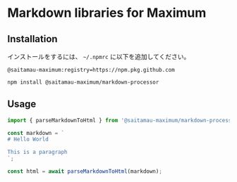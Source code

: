 # Markdown libraries for Maximum

## Installation

インストールをするには、 `~/.npmrc` に以下を追加してください。

```txx
@saitamau-maximum:registry=https://npm.pkg.github.com
```

```bash
npm install @saitamau-maximum/markdown-processor
```


## Usage

```javascript
import { parseMarkdownToHtml } from '@saitamau-maximum/markdown-processor/server';

const markdown = `
# Hello World

This is a paragraph
`;

const html = await parseMarkdownToHtml(markdown);
```
